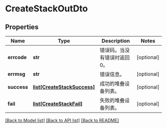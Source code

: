 # CreateStackOutDto

## Properties
Name | Type | Description | Notes
------------ | ------------- | ------------- | -------------
**errcode** | **str** | 错误码。当没有错误时返回0。 | [optional] 
**errmsg** | **str** | 错误信息。 | [optional] 
**success** | [**list[CreateStackSuccess]**](CreateStackSuccess.md) | 成功的堆叠设备列表。 | [optional] 
**fail** | [**list[CreateStackFail]**](CreateStackFail.md) | 失败的堆叠设备列表。 | [optional] 

[[Back to Model list]](../README.md#documentation-for-models) [[Back to API list]](../README.md#documentation-for-api-endpoints) [[Back to README]](../README.md)


